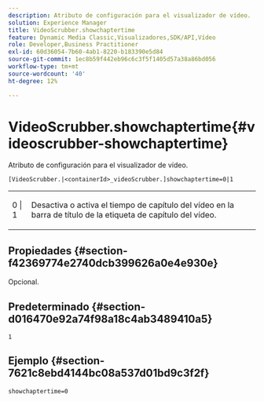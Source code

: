 ```yaml
---
description: Atributo de configuración para el visualizador de vídeo.
solution: Experience Manager
title: VideoScrubber.showchaptertime
feature: Dynamic Media Classic,Visualizadores,SDK/API,Vídeo
role: Developer,Business Practitioner
exl-id: 60d36054-7b60-4ab1-8220-b183390e5d84
source-git-commit: 1ec8b59f442eb96c6c3f5f1405d57a38a86bd056
workflow-type: tm+mt
source-wordcount: '40'
ht-degree: 12%

---
```


# VideoScrubber.showchaptertime{#videoscrubber-showchaptertime}

Atributo de configuración para el visualizador de vídeo.

`[VideoScrubber.|<containerId>_videoScrubber.]showchaptertime=0|1`

<table id="table_C616483932C2482CA9794DDD7313FD7C"> 
 <tbody> 
  <tr> 
   <td colname="col1"> <p> <span class="codeph"> 0 | 1</span> </p> </td> 
   <td colname="col2"> <p> Desactiva o activa el tiempo de capítulo del vídeo en la barra de título de la etiqueta de capítulo del vídeo. </p> </td> 
  </tr> 
 </tbody> 
</table>

## Propiedades {#section-f42369774e2740dcb399626a0e4e930e}

Opcional.

## Predeterminado {#section-d016470e92a74f98a18c4ab3489410a5}

`1`

## Ejemplo {#section-7621c8ebd4144bc08a537d01bd9c3f2f}

```
showchaptertime=0
```
